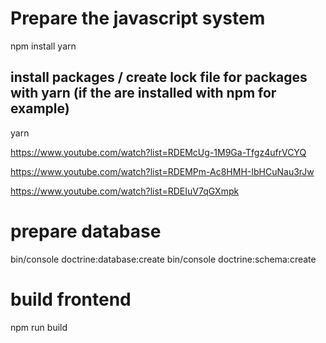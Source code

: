 # Prepare the javascript system
npm install yarn

## install packages / create lock file for packages with yarn (if the are installed with npm for example)
yarn 

 
https://www.youtube.com/watch?list=RDEMcUg-1M9Ga-Tfgz4ufrVCYQ

https://www.youtube.com/watch?list=RDEMPm-Ac8HMH-IbHCuNau3rJw

https://www.youtube.com/watch?list=RDEIuV7qGXmpk

# prepare database
bin/console doctrine:database:create
bin/console doctrine:schema:create

# build frontend
npm run build
